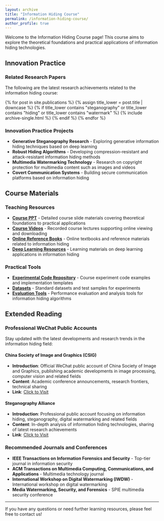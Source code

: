```yaml
---
layout: archive
title: "Information Hiding Course"
permalink: /information-hiding-course/
author_profile: true
---
```


Welcome to the Information Hiding Course page! This course aims to explore the theoretical foundations and practical applications of information hiding technologies.

## Innovation Practice

### Related Research Papers

The following are the latest research achievements related to the information hiding course:

{% for post in site.publications %}
  {% assign title_lower = post.title | downcase %}
  {% if title_lower contains "steganography" or title_lower contains "hiding" or title_lower contains "watermark" %}
{% include archive-single.html %}
  {% endif %}
{% endfor %}

### Innovation Practice Projects

- **Generative Steganography Research** - Exploring generative information hiding techniques based on deep learning
- **Robust Hiding Algorithms** - Developing compression-resistant and attack-resistant information hiding methods
- **Multimedia Watermarking Technology** - Research on copyright protection for multimedia content such as images and videos
- **Covert Communication Systems** - Building secure communication platforms based on information hiding

## Course Materials

### Teaching Resources

- **[Course PPT](#)** - Detailed course slide materials covering theoretical foundations to practical applications
- **[Course Videos](#)** - Recorded course lectures supporting online viewing and downloading
- **[Online Reference Books](#)** - Online textbooks and reference materials related to information hiding
- **[Deep Learning Resources](#)** - Learning materials on deep learning applications in information hiding

### Practical Tools

- **[Experimental Code Repository](#)** - Course experiment code examples and implementation templates
- **[Datasets](#)** - Standard datasets and test samples for experiments
- **[Evaluation Tools](#)** - Performance evaluation and analysis tools for information hiding algorithms

## Extended Reading

### Professional WeChat Public Accounts

Stay updated with the latest developments and research trends in the information hiding field:

#### China Society of Image and Graphics (CSIG)
- **Introduction**: Official WeChat public account of China Society of Image and Graphics, publishing academic developments in image processing, computer vision and related fields
- **Content**: Academic conference announcements, research frontiers, technical sharing
- **Link**: [Click to Visit](https://mp.weixin.qq.com/s/RsypZCwTau7o5ozVSPCrbw)

#### Steganography Alliance
- **Introduction**: Professional public account focusing on information hiding, steganography, digital watermarking and related fields
- **Content**: In-depth analysis of information hiding technologies, sharing of latest research achievements
- **Link**: [Click to Visit](https://mp.weixin.qq.com/s/nbpSEN1KkScjEVvrY-B6Xw)

### Recommended Journals and Conferences

- **IEEE Transactions on Information Forensics and Security** - Top-tier journal in information security
- **ACM Transactions on Multimedia Computing, Communications, and Applications** - Multimedia technology journal
- **International Workshop on Digital Watermarking (IWDW)** - International workshop on digital watermarking
- **Media Watermarking, Security, and Forensics** - SPIE multimedia security conference

---

If you have any questions or need further learning resources, please feel free to contact us!
